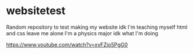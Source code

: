 # websitetest
Random repository to test making my website idk I'm teaching myself html and css leave me alone I'm a physics major idk what I'm doing


https://www.youtube.com/watch?v=xvFZjo5PgG0
